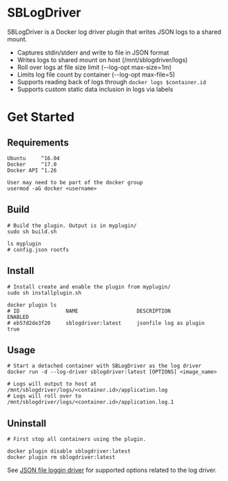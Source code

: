 ﻿# SBLogDriver

SBLogDriver is a Docker log driver plugin that writes JSON logs to a shared mount.
* Captures stdin/stderr and write to file in JSON format
* Writes logs to shared mount on host (/mnt/sblogdriver/logs)
* Roll over logs at file size limit (--log-opt max-size=1m)
* Limits log file count by container (--log-opt max-file=5)
* Supports reading back of logs through `docker logs $container.id`
* Supports custom static data inclusion in logs via labels 

# Get Started
## Requirements
```
Ubuntu     ^16.04
Docker     ^17.0
Docker API ^1.26

User may need to be part of the docker group
usermod -aG docker <username>
```
## Build
```
# Build the plugin. Output is in myplugin/
sudo sh build.sh

ls myplugin
# config.json rootfs
```

## Install
```
# Install create and enable the plugin from myplugin/
sudo sh installplugin.sh

docker plugin ls
# ID               NAME                   DESCRIPTION                ENABLED
# eb57d2de3f20     sblogdriver:latest     jsonfile log as plugin     true
```

## Usage
```
# Start a detached container with SBLogDriver as the log driver
docker run -d --log-driver sblogdriver:latest [OPTIONS] <image_name>

# Logs will output to host at /mnt/sblogdriver/logs/<container.id>/application.log
# Logs will roll over to /mnt/sblogdriver/logs/<container.id>/application.log.1
```

## Uninstall
```
# First stop all containers using the plugin.

docker plugin disable sblogdriver:latest
docker plugin rm sblogdriver:latest
```

See [JSON file loggin driver](https://docs.docker.com/config/containers/logging/json-file/) for supported options related to the log driver.
